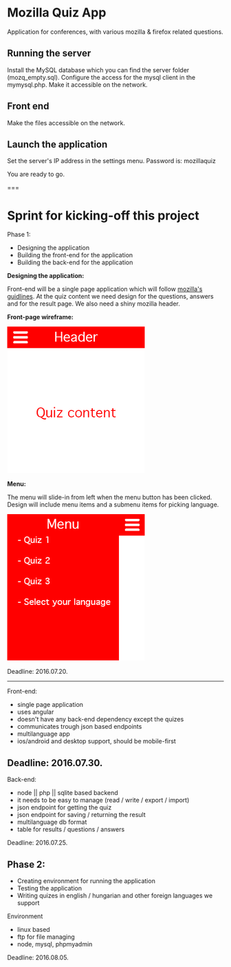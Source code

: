 Mozilla Quiz App
===
Application for conferences, with various mozilla & firefox related questions.

Running the server
---
Install the MySQL database which you can find the server folder (mozq_empty.sql).
Configure the access for the mysql client in the mymysql.php.
Make it accessible on the network.

Front end
---
Make the files accessible on the network.

Launch the application
---
Set the server's IP address in the settings menu.
Password is: mozillaquiz

You are ready to go.


===
# Sprint for kicking-off this project

Phase 1:

* Designing the application
* Building the front-end for the application
* Building the back-end for the application

__Designing the application:__

Front-end will be a single page application which will follow
[mozilla's guidlines](https://www.mozilla.org/en-US/styleguide/).
At the quiz content we need design for the questions, answers and for the result page. We also need a shiny mozilla header.

__Front-page wireframe:__

![](https://raw.githubusercontent.com/gabrielmicko/mozillaq/master/docs/front_page.png)

__Menu:__

The menu will slide-in from left when the menu button has been clicked.
Design will include menu items and a submenu items for picking language.

![](https://raw.githubusercontent.com/gabrielmicko/mozillaq/master/docs/front_page_menu.png)

Deadline: 2016.07.20.

---
Front-end:
* single page application
* uses angular
* doesn't have any back-end dependency except the quizes
* communicates trough json based endpoints
* multilanguage app
* ios/android and desktop support, should be mobile-first

Deadline: 2016.07.30.
--

Back-end:
* node || php || sqlite based backend
* it needs to be easy to manage (read / write / export / import)
* json endpoint for getting the quiz
* json endpoint for saving / returning the result
* multilanguage db format
* table for results / questions / answers

Deadline: 2016.07.25.



Phase 2:
---

* Creating environment for running the application
* Testing the application
* Writing quizes in english / hungarian and other foreign languages we support

Environment

* linux based
* ftp for file managing
* node, mysql, phpmyadmin

Deadline: 2016.08.05.
